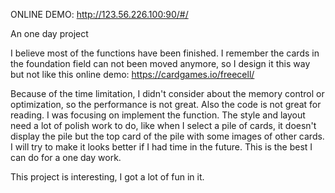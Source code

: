 ONLINE DEMO: http://123.56.226.100:90/#/


An one day project

I believe most of the functions have been finished. I remember the cards in the foundation field can not been moved anymore, so I design it this way but not like this online demo: https://cardgames.io/freecell/

Because of the time limitation, I didn't consider about the memory control or optimization, so the performance is not great. Also the code is not great for reading. I was focusing on implement the function. The style and layout need a lot of polish work to do, like when I select a pile of cards, it doesn't display the pile but the top card of the pile with some images of other cards. I will try to make it looks better if I had time in the future. This is the best I can do for a one day work.

This project is interesting, I got a lot of fun in it.